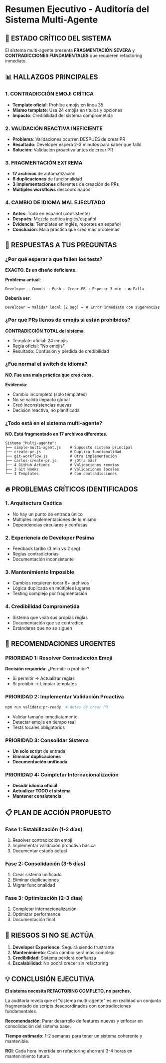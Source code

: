 # Resumen Ejecutivo - Auditoría del Sistema Multi-Agente

## 🚨 ESTADO CRÍTICO DEL SISTEMA

El sistema multi-agente presenta **FRAGMENTACIÓN SEVERA** y **CONTRADICCIONES FUNDAMENTALES** que requieren refactoring inmediato.

## 📊 HALLAZGOS PRINCIPALES

### 1. **CONTRADICCIÓN EMOJI CRÍTICA**
- **Template oficial**: Prohíbe emojis en línea 35
- **Mismo template**: Usa 24 emojis en títulos y opciones
- **Impacto**: Credibilidad del sistema comprometida

### 2. **VALIDACIÓN REACTIVA INEFICIENTE**
- **Problema**: Validaciones ocurren DESPUÉS de crear PR
- **Resultado**: Developer espera 2-3 minutos para saber que falló
- **Solución**: Validación proactiva antes de crear PR

### 3. **FRAGMENTACIÓN EXTREMA**
- **17 archivos** de automatización
- **6 duplicaciones** de funcionalidad
- **3 implementaciones** diferentes de creación de PRs
- **Múltiples workflows** descoordinados

### 4. **CAMBIO DE IDIOMA MAL EJECUTADO**
- **Antes**: Todo en español (consistente)
- **Después**: Mezcla caótica inglés/español
- **Evidencia**: Templates en inglés, reportes en español
- **Conclusión**: Mala práctica que creó más problemas

## 🎯 RESPUESTAS A TUS PREGUNTAS

### ¿Por qué esperar a que fallen los tests?
**EXACTO. Es un diseño deficiente.**

**Problema actual**:
```
Developer → Commit → Push → Crear PR → Esperar 3 min → ❌ Falla
```

**Debería ser**:
```
Developer → Validar local (2 seg) → ❌ Error inmediato con sugerencias
```

### ¿Por qué PRs llenos de emojis si están prohibidos?
**CONTRADICCIÓN TOTAL del sistema.**

- Template oficial: 24 emojis
- Regla oficial: "No emojis"
- Resultado: Confusión y pérdida de credibilidad

### ¿Fue normal el switch de idioma?
**NO. Fue una mala práctica que creó caos.**

**Evidencia**:
- Cambio incompleto (solo templates)
- No se validó impacto global
- Creó inconsistencias nuevas
- Decisión reactiva, no planificada

### ¿Todo está en el sistema multi-agente?
**NO. Está fragmentado en 17 archivos diferentes.**

```
Sistema "Multi-agente":
├── simple-multi-agent.js    # Supuesto sistema principal
├── create-pr.js             # Duplica funcionalidad
├── git-workflow.js          # Otra implementación
├── carlos-create-pr.js      # ¿Otra más?
├── 4 GitHub Actions         # Validaciones remotas
├── 3 Git Hooks              # Validaciones locales
└── 3 Templates              # Con contradicciones
```

## 🔥 PROBLEMAS CRÍTICOS IDENTIFICADOS

### 1. **Arquitectura Caótica**
- No hay un punto de entrada único
- Múltiples implementaciones de lo mismo
- Dependencias circulares y confusas

### 2. **Experiencia de Developer Pésima**
- Feedback tardío (3 min vs 2 seg)
- Reglas contradictorias
- Documentación inconsistente

### 3. **Mantenimiento Imposible**
- Cambios requieren tocar 8+ archivos
- Lógica duplicada en múltiples lugares
- Testing complejo por fragmentación

### 4. **Credibilidad Comprometida**
- Sistema que viola sus propias reglas
- Documentación que se contradice
- Estándares que no se siguen

## 🎯 RECOMENDACIONES URGENTES

### PRIORIDAD 1: Resolver Contradicción Emoji
**Decisión requerida**: ¿Permitir o prohibir?
- Si permitir → Actualizar reglas
- Si prohibir → Limpiar templates

### PRIORIDAD 2: Implementar Validación Proactiva
```bash
npm run validate:pr-ready  # Antes de crear PR
```
- Validar tamaño inmediatamente
- Detectar emojis en tiempo real
- Tests locales obligatorios

### PRIORIDAD 3: Consolidar Sistema
- **Un solo script** de entrada
- **Eliminar duplicaciones**
- **Documentación unificada**

### PRIORIDAD 4: Completar Internacionalización
- **Decidir idioma oficial**
- **Actualizar TODO el sistema**
- **Mantener consistencia**

## 📋 PLAN DE ACCIÓN PROPUESTO

### Fase 1: Estabilización (1-2 días)
1. Resolver contradicción emoji
2. Implementar validación proactiva básica
3. Documentar estado actual

### Fase 2: Consolidación (3-5 días)
1. Crear sistema unificado
2. Eliminar duplicaciones
3. Migrar funcionalidad

### Fase 3: Optimización (2-3 días)
1. Completar internacionalización
2. Optimizar performance
3. Documentación final

## 🚨 RIESGOS SI NO SE ACTÚA

1. **Developer Experience**: Seguirá siendo frustrante
2. **Mantenimiento**: Cada cambio será más complejo
3. **Credibilidad**: Sistema perderá confianza
4. **Escalabilidad**: No podrá crecer sin refactoring

## 💡 CONCLUSIÓN EJECUTIVA

**El sistema necesita REFACTORING COMPLETO, no parches.**

La auditoría revela que el "sistema multi-agente" es en realidad un conjunto fragmentado de scripts descoordinados con contradicciones fundamentales.

**Recomendación**: Parar desarrollo de features nuevas y enfocar en consolidación del sistema base.

**Tiempo estimado**: 1-2 semanas para tener un sistema coherente y mantenible.

**ROI**: Cada hora invertida en refactoring ahorrará 3-4 horas en mantenimiento futuro.
